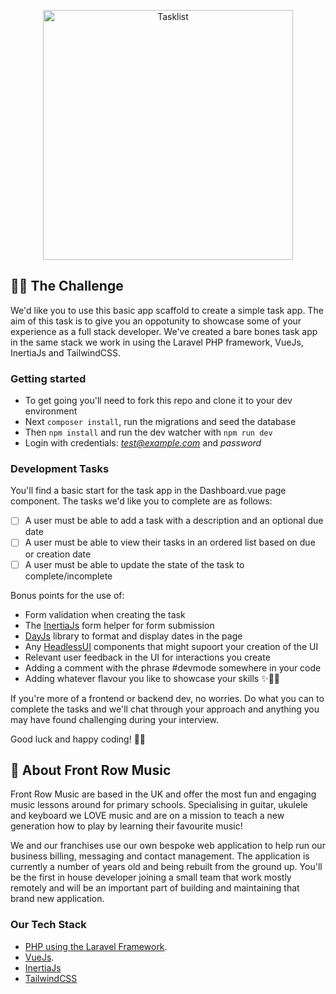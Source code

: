 <p align="center"><img src="https://fidlermusic.s3.eu-west-1.amazonaws.com/images/tasklist.png" width="400" alt="Tasklist"></a></p>

## 💪🏼 The Challenge

We'd like you to use this basic app scaffold to create a simple task app. The aim of this task is to give you an oppotunity to showcase some of your experience as a full stack developer. We've created a bare bones task app in the same stack we work in using the Laravel PHP framework, VueJs, InertiaJs and TailwindCSS.

### Getting started
- To get going you'll need to fork this repo and clone it to your dev environment
- Next `composer install`, run the migrations and seed the database
- Then `npm install` and run the dev watcher with `npm run dev`
- Login with credentials: *test@example.com* and *password*

### Development Tasks
You'll find a basic start for the task app in the Dashboard.vue page component. The tasks we'd like you to complete are as follows:

- [ ] A user must be able to add a task with a description and an optional due date
- [ ] A user must be able to view their tasks in an ordered list based on due or creation date
- [ ] A user must be able to update the state of the task to complete/incomplete

Bonus points for the use of:
- Form validation when creating the task
- The [InertiaJs](https://inertiajs.com/forms) form helper for form submission
- [DayJs](https://day.js.org/) library to format and display dates in the page
- Any [HeadlessUI](https://headlessui.com/v1/vue) components that might supoort your creation of the UI
- Relevant user feedback in the UI for interactions you create
- Adding a comment with the phrase #devmode somewhere in your code
- Adding whatever flavour you like to showcase your skills ✨🦄😉

If you're more of a frontend or backend dev, no worries. Do what you can to complete the tasks and we'll chat through your approach and anything you may have found challenging during your interview.

Good luck and happy coding! 🙌🏼

## 🎸 About Front Row Music

Front Row Music are based in the UK and offer the most fun and engaging music lessons around for primary schools. Specialising in guitar, ukulele and keyboard we LOVE music and are on a mission to teach a new generation how to play by learning their favourite music!

We and our franchises use our own bespoke web application to help run our business billing, messaging and contact management. The application is currently a number of years old and being rebuilt from the ground up. You'll be the first in house developer joining a small team that work mostly remotely and will be an important part of building and maintaining that brand new application.

### Our Tech Stack

- [PHP using the Laravel Framework](https://laravel.com/).
- [VueJs](https://vuejs.org/).
- [InertiaJs](https://inertiajs.com/)
- [TailwindCSS](https://tailwindcss.com/)